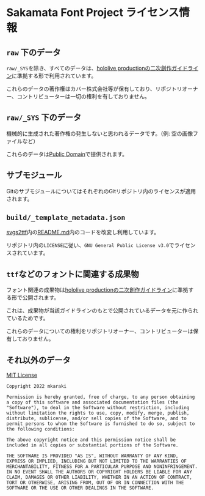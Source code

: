# Sakamata Font Project ライセンス情報

## `raw` 下のデータ

`raw/_SYS`を除き、すべてのデータは、[hololive productionの二次創作ガイドライン](https://www.hololive.tv/terms)に準拠する形で利用されています。

これらのデータの著作権はカバー株式会社等が保有しており、リポジトリオーナー、コントリビューターは一切の権利を有しておりません。

## `raw/_SYS` 下のデータ

機械的に生成された著作権の発生しないと思われるデータです。（例: 空の画像ファイルなど）

これらのデータは[Public Domain](https://creativecommons.org/publicdomain/mark/1.0)で提供されます。

## サブモジュール

GitのサブモジュールについてはそれぞれのGitリポジトリ内のライセンスが適用されます。

## `build/_template_metadata.json`

[svgs2ttf](https://github.com/pteromys/svgs2ttf)内の[README.md](https://github.com/pteromys/svgs2ttf/blob/7015be7c11927917a39089afeb69e5d085cf0a4e/README.md)内のコードを改変し利用しています。

リポジトリ内の`LICENSE`に従い、`GNU General Public License v3.0`でライセンスされています。

## `ttf`などのフォントに関連する成果物

フォント関連の成果物は[hololive productionの二次創作ガイドライン](https://www.hololive.tv/terms)に準拠する形で公開されます。

これは、成果物が当該ガイドラインのもとで公開されているデータを元に作られているためです。

これらのデータについての権利をリポジトリオーナー、コントリビューターは保有しておりません。

## それ以外のデータ

[MIT License](https://opensource.org/licenses/mit-license.php)

```
Copyright 2022 mkaraki

Permission is hereby granted, free of charge, to any person obtaining a copy of this software and associated documentation files (the "Software"), to deal in the Software without restriction, including without limitation the rights to use, copy, modify, merge, publish, distribute, sublicense, and/or sell copies of the Software, and to permit persons to whom the Software is furnished to do so, subject to the following conditions:

The above copyright notice and this permission notice shall be included in all copies or substantial portions of the Software.

THE SOFTWARE IS PROVIDED "AS IS", WITHOUT WARRANTY OF ANY KIND, EXPRESS OR IMPLIED, INCLUDING BUT NOT LIMITED TO THE WARRANTIES OF MERCHANTABILITY, FITNESS FOR A PARTICULAR PURPOSE AND NONINFRINGEMENT. IN NO EVENT SHALL THE AUTHORS OR COPYRIGHT HOLDERS BE LIABLE FOR ANY CLAIM, DAMAGES OR OTHER LIABILITY, WHETHER IN AN ACTION OF CONTRACT, TORT OR OTHERWISE, ARISING FROM, OUT OF OR IN CONNECTION WITH THE SOFTWARE OR THE USE OR OTHER DEALINGS IN THE SOFTWARE.
```
